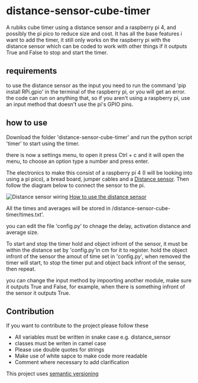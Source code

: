# distance-sensor-cube-timer

A rubiks cube timer using a distance sensor and a raspberry pi 4, and possibly the pi pico to reduce size and cost. It has all the base features i want to add the timer, it still only works on the raspberry pi with the distance sensor which can be coded to work with other things if it outputs True and False to stop and start the timer.

## requirements

to use the distance sensor as the input you need to run the command 'pip install RPi.gpio' in the terminal of the raspberry pi, or you will get an error. 
the code can run on anything that, so if you aren't using a raspberry pi, use an input method that doesn't use the pi's GPIO pins.

## how to use

Download the folder 'distance-sensor-cube-timer' and run the python script 'timer' to start using the timer.

there is now a settings menu, to open it press Ctrl + c and it will open the menu, to choose an option type a number and press enter.

The electronics to make this consist of a raspberry pi 4 (I will be looking into using a pi pico), a bread board, jumper cables and a 
[Distance sensor](https://thepihut.com/products/ultrasonic-distance-sensor-hcsr04?variant=1054704288&currency=GBP&utm_medium=product_sync&utm_source=google&utm_content).
Then follow the diagram below to connect the sensor to the pi.

![Distance sensor wiring](https://tutorials-raspberrypi.de/wp-content/uploads/2014/05/ultraschall_Steckplatine.png)
[How to use the distance sensor](https://tutorials-raspberrypi.com/raspberry-pi-ultrasonic-sensor-hc-sr04/)

All the times and averages will be stored in /distance-sensor-cube-timer/times.txt'.

you can edit the file 'config.py' to chnage the delay, activation distance and average size.

To start and stop the timer hold and object infront of the sensor, it must be within the distance set by 'config.py'in cm for it to register. hold the object
infront of the sensor the amout of time set in 'config.py', when removed the timer will start, to stop the timer put and object back infront of the sensor, then repeat.

you can change the input method by impoorting another module, make sure it outputs True and False, for example, when there is something infront of the sensor it outputs True.

## Contribution

If you want to contribute to the project please follow these

* All variables must be written in snake case e.g. distance_sensor
* classes must be writen in camel case
* Please use double quotes for strings
* Make use of white sapce to make code more readable
* Comment where necessary to add clarification

This project uses [semantic versioning](https://semver.org/)
